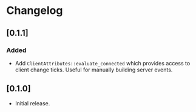 # Changelog

## [0.1.1]

### Added

- Add `ClientAttributes::evaluate_connected` which provides access to client change ticks. Useful for manually building server events.

## [0.1.0]

- Initial release.
